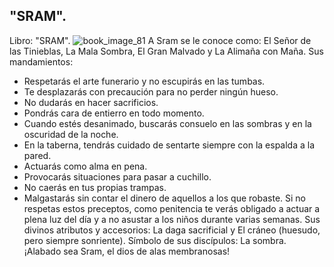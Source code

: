 ## "SRAM".
Libro: "SRAM".
![book_image_81](https://media.discordapp.net/attachments/1105643336989159555/1105648271256453120/81.jpg)
A Sram se le conoce como: El Señor de las Tinieblas, La Mala Sombra, El Gran Malvado y La Alimaña con Maña.
Sus mandamientos:
- Respetarás el arte funerario y no escupirás en las tumbas.
- Te desplazarás con precaución para no perder ningún hueso.
- No dudarás en hacer sacrificios.
- Pondrás cara de entierro en todo momento.
- Cuando estés desanimado, buscarás consuelo en las sombras y en la oscuridad de la noche.
- En la taberna, tendrás cuidado de sentarte siempre con la espalda a la pared.
- Actuarás como alma en pena.
- Provocarás situaciones para pasar a cuchillo.
- No caerás en tus propias trampas.
- Malgastarás sin contar el dinero de aquellos a los que robaste.
Si no respetas estos preceptos, como penitencia te verás obligado a actuar a plena luz del día y a no asustar a los niños durante varias semanas.
Sus divinos atributos y accesorios: La daga sacrificial y El cráneo (huesudo, pero siempre sonriente).
Símbolo de sus discípulos: La sombra.
¡Alabado sea Sram, el dios de alas membranosas!